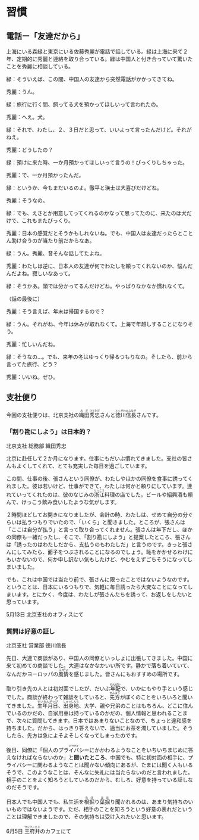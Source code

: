 # 習慣

## 電話ー「友達だから」

上海にいる森緑と東京にいる佐藤秀麗が電話で話している。緑は上海に来て２年、定期的に秀麗と連絡を<VocabHover vocabFile="取り合う">取り合って</VocabHover>いる。緑は中国人と<VocabHover vocabFile="付き合う">付き合って</VocabHover>いて驚いたことを秀麗に相談している。

緑：そういえば、この間、中国人の友達から突然電話が<VocabHover vocabFile="かかる">かかって</VocabHover>きてね。

秀麗：うん。

緑：旅行に行く間、飼ってる犬を<VocabHover vocabFile="預かる">預かって</VocabHover>ほしいって言われたの。

秀麗：へえ。犬。

緑：それで、わたし、２、３日だと思って、いいよって言ったんだけど。それがねえ。

秀麗：どうしたの？

緑：預けに来た時、一か月預かってほしいって言うの！びっくりしちゃった。

秀麗：で、一か月預かったんだ。

緑：というか、今もまだいるのよ。徹平と瑛士は大喜びだけどね。

秀麗：そうなの。

緑：でも、えさとか用意してってくれるのかなって思ってたのに、来たのは犬だけで、これもまたびっくり。

秀麗：日本の感覚だとそうかもしれないね。でも、中国人は友達だったら<VocabHover vocabFile="とことん">とことん</VocabHover>助け合うのが当たり前だからなあ。

緑：うん。秀麗、昔そんな話してたよね。

秀麗：わたしは逆に、日本人の友達が何でわたしを頼ってくれないのか、悩んだんだよね。寂しいなあって。

緑：そうかあ。<VocabHover vocabFile="頭">頭</VocabHover>では分かってるんだけどね。やっぱりなかなか慣れなくて。

（話の最後に）

秀麗：そう言えば、年末は帰国するので？

緑：うん。それがね、今年は休みが取れなくて。上海で年越しすることになりそう。

秀麗：忙しいんだね。

緑：そうなの...。でも、来年の冬はゆっくり帰るつもりなの。そしたら、前から言ってた旅行、どう？

秀麗：いいね。ぜひ。

## 支社便り

今回の支社便りは、北京支社の<ruby>織田<rt>おだ</rt></ruby><ruby>秀忠<rt>ひでただ</rt></ruby>さんと<ruby>徳川<rt>とくがわ</rt></ruby><ruby>信長<rt>のぶなが</rt></ruby>さんです。

### 「割り勘にしよう」は日本的？

北京支社 総務部 織田秀忠

北京に<VocabHover vocabFile="赴任">赴任</VocabHover>して２か月になります。仕事にもだいぶ慣れてきました。支社の皆さんも<VocabHover vocabFile="よく">よくしてくれて</VocabHover>、とても充実した毎日を過ごしています。

この間、仕事の後、張さんという同僚が、わたしやほかの同僚を食事に<VocabHover vocabFile="誘う">誘って</VocabHover>くれました。彼は若いけど、仕事ができて、わたしは<VocabHover vocabFile="何かと">何かと</VocabHover><VocabHover vocabFile="頼る">頼り</VocabHover>にしています。連れていってくれたのは、彼の<VocabHover vocabFile="なじみ">なじみ</VocabHover>の<ruby>浙江<rt>せっこう</rt></ruby>料理の店でした。ビールや紹興酒も<VocabHover vocabFile="頼む">頼んで</VocabHover>、けっこう飲み食いしたような気がします。

２時間ほどして<VocabHover vocabFile="おひらき">お開き</VocabHover>になりましたが、会計の時、わたしは、せめて自分の分ぐらいは払うつもりでいたので、「いくら」と聞きました。<VocabHover vocabFile="ところが">ところが</VocabHover>、張さんは「ここは自分が払う」と言って<VocabHover vocabFile="取り合う">取り合って</VocabHover>くれません。張さんは年下だし、ほかの同僚も一緒だったし、そこで、「割り勘にしよう」と提案したところ、張さんは「誘ったのはわたしだから、支払うのもわたしだ」と言うのです。きっと張さん<VocabHover vocabFile="としては・にしては">にしてみたら</VocabHover>、面子を<VocabHover vocabFile="潰す">つぶされる</VocabHover>ことになるのでしょう。恥を<VocabHover vocabFile="掻く">かかせる</VocabHover>わけにもいかないので、何か申し訳ない気もしたけど、<VocabHover vocabFile="やむをえず">やむをえず</VocabHover>ごちそうになってしまいました。

でも、これは中国では当たり前で、張さん<VocabHover vocabFile="限る">に限ったことではない</VocabHover>ようなのです。ということは、日本にいる<VocabHover vocabFile="つもり">つもり</VocabHover>で、気軽に毎日誘ったら大変なことになってしまいます。とにかく、今度は、わたしが張さんたちを誘って、お返しをしたいと思っています。

5月13日 北京支社のオフィスにて

### 質問は好意の証し

北京支社 営業部 徳川信長

先日、大連で商談があり、中国人の同僚といっしょに出張してきました。中国に来て初めての商談でした。大連はなかなかいい所です。静かで落ち着いていて、なんだかヨーロッパの<ruby>風情<rt>ふぜい</rt></ruby>を感じました。皆さんにもおすすめの場所です。

取り引き先の人とは初対面でしたが、だいぶ<ruby><VocabHover vocabFile="年配">年配</VocabHover><rt>ねんぱい</rt></ruby>で、<VocabHover vocabFile="いかにも">いかにも</VocabHover><VocabHover vocabFile="やりて">やり手</VocabHover>という感じでした。商談が終わって雑談をしていると、<ruby><VocabHover vocabFile="">先方</VocabHover><rt>せんぽう</rt></ruby>がぼくのことをいろいろと聞いてきました。<ruby>生年月日<rt>せいねんがっぴ</rt></ruby>、<ruby>出身地<rt>しゅっしんち</rt></ruby>、大学、親や兄弟のことはもちろん、どこに住んでいるのかだの、自家用車は持っているのかだの、個人情報と思われることまで、次々に質問してきます。日本ではあまりないことなので、ちょっと違和感を持ちました。だから、はっきり答えないで、適当に<VocabHover vocabFile="お茶を濁す">お茶を濁して</VocabHover>いました。そうしたら、先方は急に<VocabHover vocabFile="よそよそしい">よそよそしく</VocabHover>なってしまったのです。

後日、同僚に「個人の<ruby><VocabHover vocabFile="プライバシー">プライバシー</VocabHover><rt>privacy</rt></ruby>にかかわるようなことを<VocabHover vocabFile="いちいち">いちいち</VocabHover>まじめに答えなければならないのか」と<strong>聞いたところ</strong>、中国でも、特に初対面の相手に、プライバシーに関わるようなことは聞かない<VocabHover vocabFile="傾向">傾向</VocabHover>にあるが、たまには聞く人もいるそうで、このようなことは、そんなに失礼には<VocabHover vocabFile="当たらない">当たらない</VocabHover>のだと言われました。相手のことをよく知ろうとしているのだから、むしろ、好意を持っている証しなのだそうです。

日本人でも中国人でも、私生活を<VocabHover vocabFile="根掘り葉掘り"><ruby>根掘<rt>ねほ</rt></ruby>り<ruby>葉掘<rt>はほ</rt></ruby>り</VocabHover>聞かれるのは、あまり気持ちのいいものではないようです。ただ、相手のことを知ろうという好意の表れだということは理解できましたので、その気持ちは<VocabHover vocabFile="受け入れる">受け入れ</VocabHover>たいと思います。

6月5日 <ruby>王府井<rt>ワンフーチン</rt></ruby>のカフェにて
